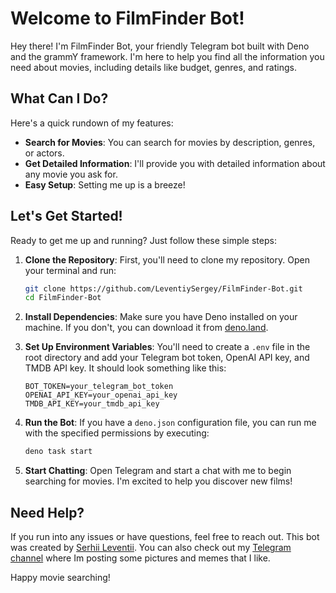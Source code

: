 # Welcome to FilmFinder Bot!

Hey there! I'm FilmFinder Bot, your friendly Telegram bot built with Deno and the grammY framework. I'm here to help you find all the information you need about movies, including details like budget, genres, and ratings.

## What Can I Do?

Here's a quick rundown of my features:
- **Search for Movies**: You can search for movies by description, genres, or actors.
- **Get Detailed Information**: I'll provide you with detailed information about any movie you ask for.
- **Easy Setup**: Setting me up is a breeze!

## Let's Get Started!

Ready to get me up and running? Just follow these simple steps:

1. **Clone the Repository**:
    First, you'll need to clone my repository. Open your terminal and run:
    ```sh
    git clone https://github.com/LeventiySergey/FilmFinder-Bot.git
    cd FilmFinder-Bot
    ```

2. **Install Dependencies**:
    Make sure you have Deno installed on your machine. If you don't, you can download it from [deno.land](https://deno.land/).

3. **Set Up Environment Variables**:
    You'll need to create a `.env` file in the root directory and add your Telegram bot token, OpenAI API key, and TMDB API key. It should look something like this:
    ```
    BOT_TOKEN=your_telegram_bot_token
    OPENAI_API_KEY=your_openai_api_key
    TMDB_API_KEY=your_tmdb_api_key
    ```

4. **Run the Bot**:
    If you have a `deno.json` configuration file, you can run me with the specified permissions by executing:
    ```sh
    deno task start
    ```

5. **Start Chatting**:
    Open Telegram and start a chat with me to begin searching for movies. I'm excited to help you discover new films!

## Need Help?

If you run into any issues or have questions, feel free to reach out. This bot was created by [Serhii Leventii](https://t.me/leven_producer). You can also check out my [Telegram channel](https://t.me/helluvathing) where Im posting some pictures and memes that I like.

Happy movie searching!
